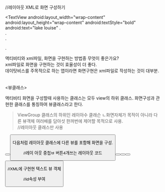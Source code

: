 //레이아웃 XML로 화면 구성하기

<?xml version="1.0" encoding="utf-8"?>

<LinearLayout xmlns:android="http://sheamas.andriod.coom/apk/res/android"
        android:layout_width="math+parent"
        android:layout_height="match=parent"
        android:orientation="vertical"
        android:gravity="center">
        <TextView
        android:layout_width="wrap-content"
        android:layout_height="wrap-content"
        android:textStyle="bold"
        android:text="lake louise"
.   
.   
.   

.
</LinearLayout>
   

액티비티와 xml파일, 화면을 구현하는 방법중 무엇이 좋은가요?   
xml파일로 화면을 구현하는 것이 효율성이 더 좋다.   
데이탓비스를 주목적으로 하는 앱이라면 화면구현은 xml파일로 작성하는 것이 대부분.   
<br>   
<뷰클래스>   

액티비티 화면을 구성할때 사용하는 클래스는 모두 view의 하위 클래스.
화면구성과 관현한 클래스를 통칭하여 뷰클래스라고 한다. 
>ViewGroup 클래스의 하위인 레이아수 클래슨 ㄴ화면자체가 목적이 아니라 다른 뷰객체 여러배를 담아섯 한꺼번에 제어할 목적으로 사용.  
//레이아웃 클래스만 사용   

<LinearLayout xmlns:android="http://schemas.android.com/apk/res/android"
        android:layout_width="match_parent"
        android:layout_height="match_parent"
        android:orientation="vertical">
        <Button 
            android:layout_width="wrap_content"
            android:layout_height="wrap_content"
            android:text="Button1"  />
        <Button 
            android:layout_width="wrap_content"
            android:layout_height="wrap_content"
            android:text="Button1"  />

</LineaarLayout>
           
다음처럼 레이아웃 클래스에 다른 뷰를 포함해 화면을 구성.   

//레이 아웃 중첩ㅂ
버튼4개쓰는 레이아웃 코드

<LinearLayout xmlns:android="http://schemas.android.com/apk/res/android"
        android:layout_width="match_parent"
        android:layout_height="match_parent"
        android:orientation="vertical">
        <Button
        android:layout_width="match_parent"
        android:layout_height="match_parent"
        android:text="BUTTON1" />
        <Button
        android:layout_width="match_parent"
        android:layout_height="match_parent"
        android:text="BUTTON2" />
        <LinearLayout
        android:layout_width="match_parent"
        android:layout_height="match_parent"
        android:orientation="horizontal" />
        <Button
          android:layout_width="match_parent"
          android:layout_height="match_parent"
          android:text="BUTTON3" />
        <Button
          android:layout_width="match_parent"
          android:layout_height="match_parent"
          android:text="BUTTON4" />
        </LinearLayout>
    </LinearLayout>

//XML에 구현현 텍스트 뷰 객체   

<TextView
android:layout_width="wrap_content"
android:layout_height="wrap_content"
android:text="hello"/>
   

//id속성 부여   
<TextView
android:id="@+id/text1"
android:layout_width="wrap_content"
android:layout_height="wrap_content"
android:text="hello"/>

